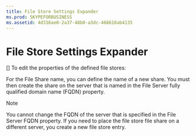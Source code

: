 ```yaml
---
title: File Store Settings Expander
ms.prod: SKYPEFORBUSINESS
ms.assetid: 4d316ae0-2a37-48b0-a3dc-468616ab4135
---
```



# File Store Settings Expander
[]
To edit the properties of the defined file stores:
  
    
    

For the File Share name, you can define the name of a new share. You must then create the share on the server that is named in the File Server fully qualified domain name (FQDN) property.
> [!NOTE]
> You cannot change the FQDN of the server that is specified in the File Server FQDN property. If you need to place the file store file share on a different server, you create a new file store entry. 
  
    
    


